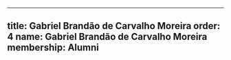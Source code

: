 ---
  title: Gabriel Brandão de Carvalho Moreira
  order: 4
  name: Gabriel Brandão de Carvalho Moreira
  membership: Alumni
  ---
  